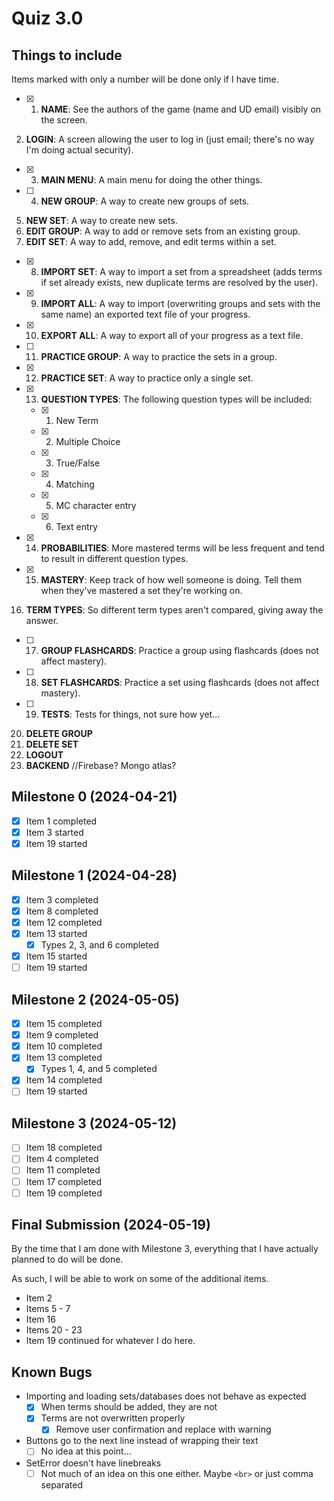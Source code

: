 # Quiz 3.0

## Things to include

Items marked with only a number will be done only if I have time.

-   [x] 1. **NAME**: See the authors of the game (name and UD email) visibly on the screen.

2. **LOGIN**: A screen allowing the user to log in (just email; there's no way I'm doing actual security).

-   [x] 3. **MAIN MENU**: A main menu for doing the other things.
-   [ ] 4. **NEW GROUP**: A way to create new groups of sets.

5. **NEW SET**: A way to create new sets.
6. **EDIT GROUP**: A way to add or remove sets from an existing group.
7. **EDIT SET**: A way to add, remove, and edit terms within a set.

-   [x] 8. **IMPORT SET**: A way to import a set from a spreadsheet (adds terms if set already exists, new duplicate terms are resolved by the user).
-   [x] 9. **IMPORT ALL**: A way to import (overwriting groups and sets with the same name) an exported text file of your progress.
-   [x] 10. **EXPORT ALL**: A way to export all of your progress as a text file.
-   [ ] 11. **PRACTICE GROUP**: A way to practice the sets in a group.
-   [x] 12. **PRACTICE SET**: A way to practice only a single set.
-   [x] 13. **QUESTION TYPES**: The following question types will be included:
    -   [x] 1. New Term
    -   [x] 2. Multiple Choice
    -   [x] 3. True/False
    -   [x] 4. Matching
    -   [x] 5. MC character entry
    -   [x] 6. Text entry
-   [x] 14. **PROBABILITIES**: More mastered terms will be less frequent and tend to result in different question types.
-   [x] 15. **MASTERY**: Keep track of how well someone is doing. Tell them when they've mastered a set they're working on.

16. **TERM TYPES**: So different term types aren't compared, giving away the answer.

-   [ ] 17. **GROUP FLASHCARDS**: Practice a group using flashcards (does not affect mastery).
-   [ ] 18. **SET FLASHCARDS**: Practice a set using flashcards (does not affect mastery).
-   [ ] 19. **TESTS**: Tests for things, not sure how yet...

20. **DELETE GROUP**
21. **DELETE SET**
22. **LOGOUT**
23. **BACKEND** //Firebase? Mongo atlas?

## Milestone 0 (2024-04-21)

-   [x] Item 1 completed
-   [x] Item 3 started
-   [x] Item 19 started

## Milestone 1 (2024-04-28)

-   [x] Item 3 completed
-   [x] Item 8 completed
-   [x] Item 12 completed
-   [x] Item 13 started
    -   [x] Types 2, 3, and 6 completed
-   [x] Item 15 started
-   [ ] Item 19 started

## Milestone 2 (2024-05-05)

-   [x] Item 15 completed
-   [x] Item 9 completed
-   [x] Item 10 completed
-   [x] Item 13 completed
    -   [x] Types 1, 4, and 5 completed
-   [x] Item 14 completed
-   [ ] Item 19 started

## Milestone 3 (2024-05-12)

-   [ ] Item 18 completed
-   [ ] Item 4 completed
-   [ ] Item 11 completed
-   [ ] Item 17 completed
-   [ ] Item 19 completed

## Final Submission (2024-05-19)

By the time that I am done with Milestone 3, everything that I have actually planned to do will be done.

As such, I will be able to work on some of the additional items.

-   Item 2
-   Items 5 - 7
-   Item 16
-   Items 20 - 23
-   Item 19 continued for whatever I do here.

## Known Bugs

-   Importing and loading sets/databases does not behave as expected
    -   [x] When terms should be added, they are not
    -   [x] Terms are not overwritten properly
        -   [x] Remove user confirmation and replace with warning
-   Buttons go to the next line instead of wrapping their text
    -   [ ] No idea at this point...
-   SetError doesn't have linebreaks
    -   [ ] Not much of an idea on this one either. Maybe `<br>` or just comma separated
